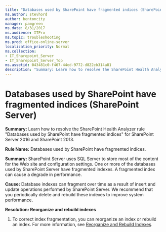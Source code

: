 ```yaml
---
title: "Databases used by SharePoint have fragmented indices (SharePoint Server)"
ms.author: stevhord
author: bentoncity
manager: pamgreen
ms.date: 8/31/2017
ms.audience: ITPro
ms.topic: troubleshooting
ms.prod: office-online-server
localization_priority: Normal
ms.collection:
- IT_Sharepoint_Server
- IT_Sharepoint_Server_Top
ms.assetid: 043481c0-f467-44ed-9772-d822eb314a81
description: "Summary: Learn how to resolve the SharePoint Health Analyzer ruleDatabases used by SharePoint have fragmented indicesfor SharePoint Server 2016 and SharePoint 2013."
---
```


# Databases used by SharePoint have fragmented indices (SharePoint Server)

 **Summary:** Learn how to resolve the SharePoint Health Analyzer rule "Databases used by SharePoint have fragmented indices" for SharePoint Server 2016 and SharePoint 2013. 
  
 **Rule Name:** Databases used by SharePoint have fragmented indices. 
  
 **Summary:** SharePoint Server uses SQL Server to store most of the content for the Web site and configuration settings. One or more of the databases used by SharePoint Server have fragmented indexes. A fragmented index can cause a degrade in performance. 
  
 **Cause:** Database indexes can fragment over time as a result of insert and update operations performed by SharePoint Server. We recommend that you periodically delete and rebuild these indexes to improve system performance. 
  
 **Resolution: Reorganize and rebuild indexes**
  
1. To correct index fragmentation, you can reorganize an index or rebuild an index. For more information, see [Reorganize and Rebuild Indexes](http://go.microsoft.com/fwlink/?LinkID=780583&amp;clcid=0x409).
    

